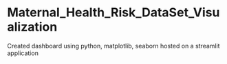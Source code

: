 # Maternal_Health_Risk_DataSet_Visualization
Created dashboard using python, matplotlib, seaborn hosted on a streamlit application
